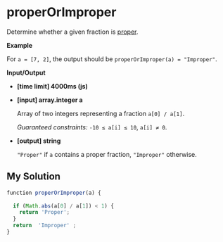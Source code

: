 # properOrImproper
﻿Determine whether a given fraction is [proper](keyword://proper-fraction).

**Example**

For `a = [7, 2]`, the output should be
`properOrImproper(a) = "Improper"`.

**Input/Output**

*   **[time limit] 4000ms (js)**

*   **[input] array.integer a**

    Array of two integers representing a fraction `a[0] / a[1]`.

    _Guaranteed constraints:_
    `-10 ≤ a[i] ≤ 10`,
    `a[i] ≠ 0`.

*   **[output] string**

    `"Proper"` if `a` contains a proper fraction, `"Improper"` otherwise.


## My Solution
```javascript
﻿function properOrImproper(a) {
​
  if (Math.abs(a[0] / a[1]) < 1) {
    return 'Proper';
  }
  return  'Improper' ;
}
​
```
